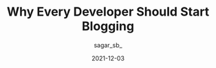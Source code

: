 ---
author: sagar_sb_
date: 2021-12-03
permalink: false
publisher: thepracticaldev
tags:
  - writing
  - career
target_url: https://dev.to/sagarbarapatre/why-every-developer-should-start-blogging-26j0
title: Why Every Developer Should Start Blogging
---